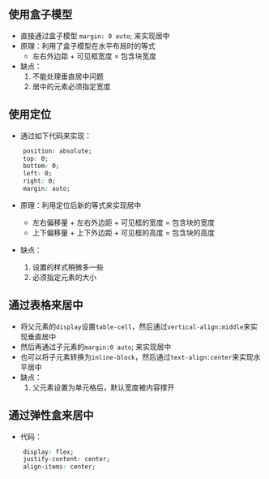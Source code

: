 ## 使用盒子模型
- 直接通过盒子模型 `margin: 0 auto`; 来实现居中
- 原理：利用了盒子模型在水平布局时的等式
    - 左右外边距 + 可见框宽度 = 包含块宽度
- 缺点：
    1. 不能处理垂直居中问题
    2. 居中的元素必须指定宽度

## 使用定位
- 通过如下代码来实现：
```css
    position: absolute;
    top: 0;
    bottom: 0;
    left: 0;
    right: 0;
    margin: auto;
```
- 原理：利用定位后新的等式来实现居中
    - 左右偏移量 + 左右外边距 + 可见框的宽度 = 包含块的宽度
    - 上下偏移量 + 上下外边距 + 可见框的高度 = 包含块的高度

- 缺点：
    1. 设置的样式稍微多一些
    2. 必须指定元素的大小

## 通过表格来居中
- 将父元素的`display`设置`table-cell`，然后通过`vertical-align:middle`来实现垂直居中
- 然后再通过子元素的`margin:0 auto`; 来实现居中
- 也可以将子元素转换为`inline-block`，然后通过`text-align:center`来实现水平居中
- 缺点：
    1. 父元素设置为单元格后，默认宽度被内容撑开

## 通过弹性盒来居中
- 代码：
```css
    display: flex;
    justify-content: center;
    align-items: center;
```
